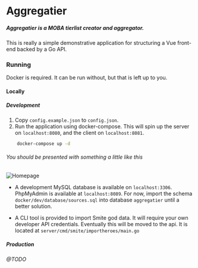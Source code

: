 # Aggregatier

##### Aggregatier is a MOBA tierlist creator and aggregator.
This is really a simple demonstrative application for structuring a Vue front-end backed by a Go API.

### Running
Docker is required. It can be run without, but that is left up to you.

#### Locally
##### Development
1. Copy `config.example.json` to `config.json`.
2. Run the application using docker-compose. This will spin up the server on `localhost:8080`, and the client on `localhost:8081`.
```bash
    docker-compose up -d
```

###### You should be presented with something a little like this
![Homepage](https://raw.githubusercontent.com/Galaco/aggregatier/master/docs/repo/aggregatier.png)

* A development MySQL database is available on `localhost:3306`. PhpMyAdmin is available at `localhost:8089`. For now, 
import the schema `docker/dev/database/sources.sql` into database `aggregatier` until a better solution.

* A CLI tool is provided to import Smite god data. It will require your own developer API credentials. Eventually
this will be moved to the api. It is located at `server/cmd/smite/importheroes/main.go`

##### Production

###### @TODO